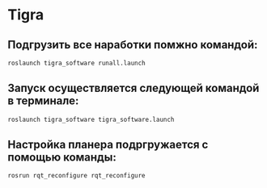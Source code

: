 # Tigra

## Подгрузить все наработки помжно командой:

```bash
roslaunch tigra_software runall.launch
```

## Запуск осуществляется следующей командой в терминале:

```bash
roslaunch tigra_software tigra_software.launch
```

## Настройка планера подргружается с помощью команды: 

```bash
rosrun rqt_reconfigure rqt_reconfigure
```
